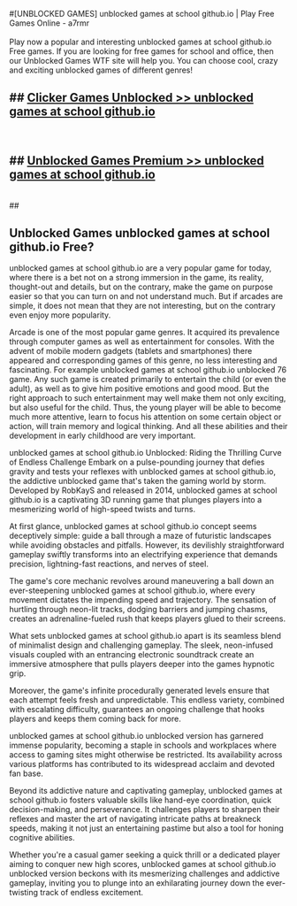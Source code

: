 #[UNBLOCKED GAMES] unblocked games at school github.io | Play Free Games Online - a7rmr <br>
<br>
Play now a popular and interesting unblocked games at school github.io Free games. If you are looking for free games for school and office, then our Unblocked Games WTF site will help you. You can choose cool, crazy and exciting unblocked games of different genres!


## ##  [Clicker Games Unblocked >> unblocked games at school github.io](http://freeplayer.one?title=unblocked_games_at_school_github.io&ref=22)
  <br>

##  ## [Unblocked Games Premium >> unblocked games at school github.io](http://freeplayer.one?title=unblocked_games_at_school_github.io&ref=22)
  <br>
  ##



## Unblocked Games unblocked games at school github.io Free?

unblocked games at school github.io are a very popular game for today, where there is a bet not on a strong immersion in the game, its reality, thought-out and details, but on the contrary, make the game on purpose easier so that you can turn on and not understand much. But if arcades are simple, it does not mean that they are not interesting, but on the contrary even enjoy more popularity.

Arcade is one of the most popular game genres. It acquired its prevalence through computer games as well as entertainment for consoles. With the advent of mobile modern gadgets (tablets and smartphones) there appeared and corresponding games of this genre, no less interesting and fascinating. For example unblocked games at school github.io unblocked 76 game. Any such game is created primarily to entertain the child (or even the adult), as well as to give him positive emotions and good mood. But the right approach to such entertainment may well make them not only exciting, but also useful for the child. Thus, the young player will be able to become much more attentive, learn to focus his attention on some certain object or action, will train memory and logical thinking. And all these abilities and their development in early childhood are very important.

unblocked games at school github.io Unblocked: Riding the Thrilling Curve of Endless Challenge
Embark on a pulse-pounding journey that defies gravity and tests your reflexes with unblocked games at school github.io, the addictive unblocked game that's taken the gaming world by storm. Developed by RobKayS and released in 2014, unblocked games at school github.io is a captivating 3D running game that plunges players into a mesmerizing world of high-speed twists and turns.

At first glance, unblocked games at school github.io concept seems deceptively simple: guide a ball through a maze of futuristic landscapes while avoiding obstacles and pitfalls. However, its devilishly straightforward gameplay swiftly transforms into an electrifying experience that demands precision, lightning-fast reactions, and nerves of steel.

The game's core mechanic revolves around maneuvering a ball down an ever-steepening unblocked games at school github.io, where every movement dictates the impending speed and trajectory. The sensation of hurtling through neon-lit tracks, dodging barriers and jumping chasms, creates an adrenaline-fueled rush that keeps players glued to their screens.

What sets unblocked games at school github.io apart is its seamless blend of minimalist design and challenging gameplay. The sleek, neon-infused visuals coupled with an entrancing electronic soundtrack create an immersive atmosphere that pulls players deeper into the games hypnotic grip.

Moreover, the game's infinite procedurally generated levels ensure that each attempt feels fresh and unpredictable. This endless variety, combined with escalating difficulty, guarantees an ongoing challenge that hooks players and keeps them coming back for more.

unblocked games at school github.io unblocked version has garnered immense popularity, becoming a staple in schools and workplaces where access to gaming sites might otherwise be restricted. Its availability across various platforms has contributed to its widespread acclaim and devoted fan base.

Beyond its addictive nature and captivating gameplay, unblocked games at school github.io fosters valuable skills like hand-eye coordination, quick decision-making, and perseverance. It challenges players to sharpen their reflexes and master the art of navigating intricate paths at breakneck speeds, making it not just an entertaining pastime but also a tool for honing cognitive abilities.

Whether you're a casual gamer seeking a quick thrill or a dedicated player aiming to conquer new high scores, unblocked games at school github.io unblocked version beckons with its mesmerizing challenges and addictive gameplay, inviting you to plunge into an exhilarating journey down the ever-twisting track of endless excitement.